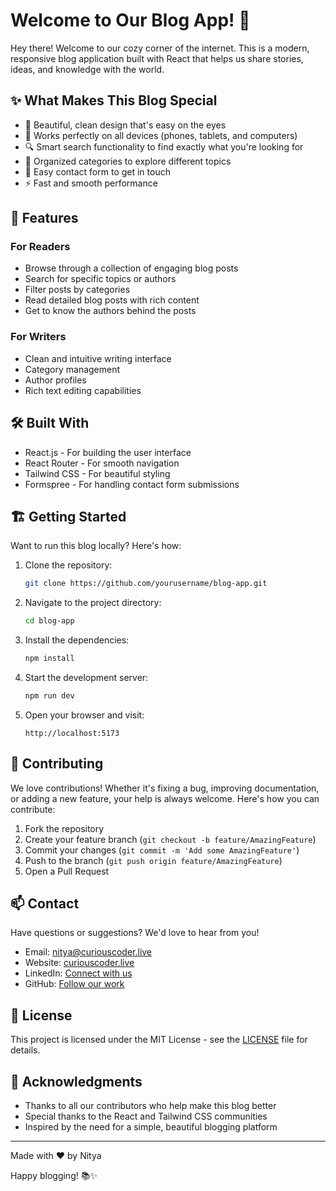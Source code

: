 # Welcome to Our Blog App! 👋

Hey there! Welcome to our cozy corner of the internet. This is a modern, responsive blog application built with React that helps us share stories, ideas, and knowledge with the world.

## ✨ What Makes This Blog Special

- 🎨 Beautiful, clean design that's easy on the eyes
- 📱 Works perfectly on all devices (phones, tablets, and computers)
- 🔍 Smart search functionality to find exactly what you're looking for
- 📑 Organized categories to explore different topics
- 💬 Easy contact form to get in touch
- ⚡ Fast and smooth performance

## 🚀 Features

### For Readers
- Browse through a collection of engaging blog posts
- Search for specific topics or authors
- Filter posts by categories
- Read detailed blog posts with rich content
- Get to know the authors behind the posts

### For Writers
- Clean and intuitive writing interface
- Category management
- Author profiles
- Rich text editing capabilities

## 🛠️ Built With

- React.js - For building the user interface
- React Router - For smooth navigation
- Tailwind CSS - For beautiful styling
- Formspree - For handling contact form submissions

## 🏗️ Getting Started

Want to run this blog locally? Here's how:

1. Clone the repository:
   ```bash
   git clone https://github.com/yourusername/blog-app.git
   ```

2. Navigate to the project directory:
   ```bash
   cd blog-app
   ```

3. Install the dependencies:
   ```bash
   npm install
   ```

4. Start the development server:
   ```bash
   npm run dev
   ```

5. Open your browser and visit:
   ```
   http://localhost:5173
   ```

## 📝 Contributing

We love contributions! Whether it's fixing a bug, improving documentation, or adding a new feature, your help is always welcome. Here's how you can contribute:

1. Fork the repository
2. Create your feature branch (`git checkout -b feature/AmazingFeature`)
3. Commit your changes (`git commit -m 'Add some AmazingFeature'`)
4. Push to the branch (`git push origin feature/AmazingFeature`)
5. Open a Pull Request

## 📫 Contact

Have questions or suggestions? We'd love to hear from you!

- Email: nitya@curiouscoder.live
- Website: [curiouscoder.live](https://curiouscoder.live)
- LinkedIn: [Connect with us](https://www.linkedin.com/in/me/)
- GitHub: [Follow our work](https://github.com/curiouscoder-cmd)

## 📄 License

This project is licensed under the MIT License - see the [LICENSE](LICENSE) file for details.

## 🙏 Acknowledgments

- Thanks to all our contributors who help make this blog better
- Special thanks to the React and Tailwind CSS communities
- Inspired by the need for a simple, beautiful blogging platform

---

Made with ❤️ by Nitya 

Happy blogging! 📚✨
